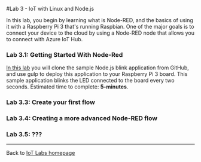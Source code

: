 #Lab 3 - IoT with Linux and Node.js

In this lab, you begin by learning what is Node-RED, and the basics of using it with a Raspberry Pi 3 that's running Raspbian. One of the major goals is to connect your device to the cloud by using a Node-RED node that allows you to connect with Azure IoT Hub.

### Lab 3.1: Getting Started With Node-Red
[In this lab](/content/lab-3-1-getting-started-with-node-red) you will clone the sample Node.js blink application from GitHub, and use gulp to deploy this application to your Raspberry Pi 3 board. This sample application blinks the LED connected to the board every two seconds.
Estimated time to complete: **5-minutes**. 


### Lab 3.3: Create your first flow

### Lab 3.4: Creating a more advanced Node-RED flow
### Lab 3.5: ???

---

Back to [IoT Labs homepage](/readme.md)

